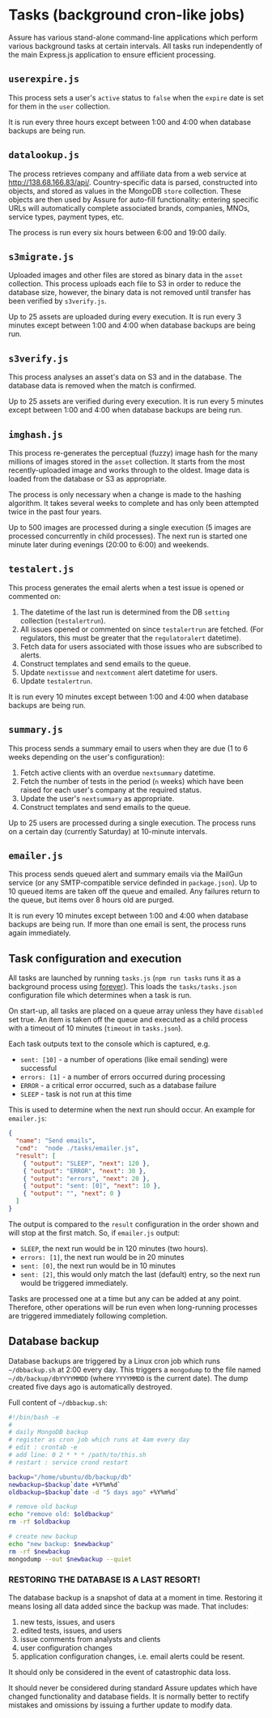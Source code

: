 # Tasks (background cron-like jobs)

Assure has various stand-alone command-line applications which perform various background tasks at certain intervals. All tasks run independently of the main Express.js application to ensure efficient processing.


## `userexpire.js`

This process sets a user's `active` status to `false` when the `expire` date is set for them in the `user` collection.

It is run every three hours except between 1:00 and 4:00 when database backups are being run.


## `datalookup.js`

The process retrieves company and affiliate data from a web service at <http://138.68.166.83/api/>. Country-specific data is parsed, constructed into objects, and stored as values in the MongoDB `store` collection. These objects are then used by Assure for auto-fill functionality: entering specific URLs will automatically complete associated brands, companies, MNOs, service types, payment types, etc.

The process is run every six hours between 6:00 and 19:00 daily.


## `s3migrate.js`

Uploaded images and other files are stored as binary data in the `asset` collection. This process uploads each file to S3 in order to reduce the database size, however, the binary data is not removed until transfer has been verified by `s3verify.js`.

Up to 25 assets are uploaded during every execution. It is run every 3 minutes except between 1:00 and 4:00 when database backups are being run.


## `s3verify.js`

This process analyses an asset's data on S3 and in the database. The database data is removed when the match is confirmed.

Up to 25 assets are verified during every execution. It is run every 5 minutes except between 1:00 and 4:00 when database backups are being run.


## `imghash.js`

This process re-generates the perceptual (fuzzy) image hash for the many millions of images stored in the `asset` collection. It starts from the most recently-uploaded image and works through to the oldest. Image data is loaded from the database or S3 as appropriate.

The process is only necessary when a change is made to the hashing algorithm. It takes several weeks to complete and has only been attempted twice in the past four years.

Up to 500 images are processed during a single execution (5 images are processed concurrently in child processes). The next run is started one minute later during evenings (20:00 to 6:00) and weekends.


## `testalert.js`

This process generates the email alerts when a test issue is opened or commented on:

1. The datetime of the last run is determined from the DB `setting` collection (`testalertrun`).
1. All issues opened or commented on since `testalertrun` are fetched. (For regulators, this must be greater that the `regulatoralert` datetime).
1. Fetch data for users associated with those issues who are subscribed to alerts.
1. Construct templates and send emails to the queue.
1. Update `nextissue` and `nextcomment` alert datetime for users.
1. Update `testalertrun`.

It is run every 10 minutes except between 1:00 and 4:00 when database backups are being run.


## `summary.js`

This process sends a summary email to users when they are due (1 to 6 weeks depending on the user's configuration):

1. Fetch active clients with an overdue `nextsummary` datetime.
1. Fetch the number of tests in the period (`n` weeks) which have been raised for each user's company at the required status.
1. Update the user's `nextsummary` as appropriate.
1. Construct templates and send emails to the queue.

Up to 25 users are processed during a single execution. The process runs on a certain day (currently Saturday) at 10-minute intervals.


## `emailer.js`

This process sends queued alert and summary emails via the MailGun service (or any SMTP-compatible service definded in `package.json`). Up to 10 queued items are taken off the queue and emailed. Any failures return to the queue, but items over 8 hours old are purged.

It is run every 10 minutes except between 1:00 and 4:00 when database backups are being run. If more than one email is sent, the process runs again immediately.


## Task configuration and execution

All tasks are launched by running `tasks.js` (`npm run tasks` runs it as a background process using [forever](https://www.npmjs.com/package/forever)). This loads the `tasks/tasks.json` configuration file which determines when a task is run.

On start-up, all tasks are placed on a queue array unless they have `disabled` set true. An item is taken off the queue and executed as a child process with a timeout of 10 minutes (`timeout` in `tasks.json`).

Each task outputs text to the console which is captured, e.g.

* `sent: [10]` - a number of operations (like email sending) were successful
* `errors: [1]` - a number of errors occurred during processing
* `ERROR` - a critical error occurred, such as a database failure
* `SLEEP` - task is not run at this time

This is used to determine when the next run should occur. An example for `emailer.js`:

```json
{
  "name": "Send emails",
  "cmd":  "node ./tasks/emailer.js",
  "result": [
    { "output": "SLEEP", "next": 120 },
    { "output": "ERROR", "next": 30 },
    { "output": "errors", "next": 20 },
    { "output": "sent: [0]", "next": 10 },
    { "output": "", "next": 0 }
  ]
}
```

The output is compared to the `result` configuration in the order shown and will stop at the first match. So, if `emailer.js` output:

* `SLEEP`, the next run would be in 120 minutes (two hours).
* `errors: [1]`, the next run would be in 20 minutes
* `sent: [0]`, the next run would be in 10 minutes
* `sent: [2]`, this would only match the last (default) entry, so the next run would be triggered immediately.

Tasks are processed one at a time but any can be added at any point. Therefore, other operations will be run even when long-running processes are triggered immediately following completion.


## Database backup

Database backups are triggered by a Linux cron job which runs `~/dbbackup.sh` at 2:00 every day. This triggers a `mongodump` to the file named `~/db/backup/dbYYYYMMDD` (where `YYYYMMDD` is the current date). The dump created five days ago is automatically destroyed.

Full content of `~/dbbackup.sh`:

```bash
#!/bin/bash -e
#
# daily MongoDB backup
# register as cron job which runs at 4am every day
# edit : crontab -e
# add line: 0 2 * * * /path/to/this.sh
# restart : service crond restart

backup="/home/ubuntu/db/backup/db"
newbackup=$backup`date +%Y%m%d`
oldbackup=$backup`date -d "5 days ago" +%Y%m%d`

# remove old backup
echo "remove old: $oldbackup"
rm -rf $oldbackup

# create new backup
echo "new backup: $newbackup"
rm -rf $newbackup
mongodump --out $newbackup --quiet
```

### RESTORING THE DATABASE IS A LAST RESORT!

The database backup is a snapshot of data at a moment in time. Restoring it means losing all data added since the backup was made. That includes:

1. new tests, issues, and users
1. edited tests, issues, and users
1. issue comments from analysts and clients
1. user configuration changes
1. application configuration changes, i.e. email alerts could be resent.

It should only be considered in the event of catastrophic data loss.

It should never be considered during standard Assure updates which have changed functionality and database fields. It is normally better to rectify mistakes and omissions by issuing a further update to modify data.
